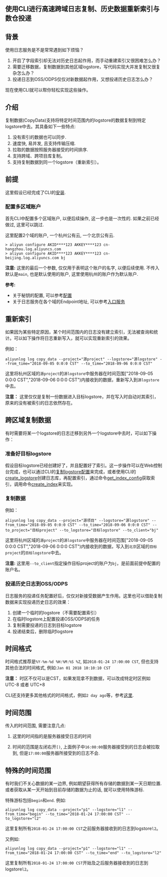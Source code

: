 ## 使用CLI进行高速跨域日志复制、历史数据重新索引与数仓投递

## 背景
使用日志服务是不是常常遇到如下烦恼？
1. 开启了字段索引却无法对历史日志起作用，而手动重建索引又很困难怎么办？
2. 需要迁移数据，复制数据到其他区域logstore，写代码实现大并发复制又很复杂怎么办？
3. 投递日志到OSS/ODPS仅仅对新数据起作用，又想投递历史日志怎么办？

现在使用CLI就可以帮你轻松实现这些操作。

## 介绍
复制数据(CopyData)支持将特定时间范围内的logstore的数据复制到特定logstore中去。其具备如下一些特点:

1. 没有索引的数据也可以同步.
2. 速度快, 易并发, 且支持传输压缩.
3. 拉取的数据按照服务器接受的时间排序.
4. 支持跨域、跨项目库复制。
5. 支持复制数据到同一个logstore（重新索引）。

## 前提
这里假设已经完成了CLI的[安装](http://aliyun-log-cli.readthedocs.io/en/latest/README_CN.html#id1).

### 配置多区域账户

首先CLI中配置多个区域账户, 以便后续操作, 这一步也是一次性的. 如果之前已经做过, 这里可以跳过.

这里配置2个域的账户, 一个杭州公有云, 一个北京公有云.

```shell
> aliyun configure AKID****123 AKKEY****123 cn-hangzhou.log.aliyuncs.com
> aliyun configure AKID****123 AKKEY****123 cn-beijing.log.aliyuncs.com bj
```

**注意:** 这里的最后一个参数, 仅仅用于表明这个账户的名字, 以便后续使用. 不传入默认是`main`, 也是默认使用的账户, 这里使用杭州的账户作为默认账户.

**参考:**

- 关于秘钥的配置, 可以参考[配置](https://help.aliyun.com/document_detail/29064.html?spm=5176.doc29063.2.5.6Jz1cJ)
- 关于日志服务在各个域的Endpoint地址, 可以参考[入口服务](https://help.aliyun.com/document_detail/29008.html?spm=5176.doc29064.2.4.0tdmB5)

## 重新索引
如果因为某些特定原因，某个时间范围内的日志没有建立索引，无法被查询和统计。可以如下操作将日志重新写入，就可以实现重新索引的效果。

例如：

```shell
aliyunlog log copy_data --project="源project" --logstore="源logstore" --from_time="2018-09-05 0:0:0 CST" --to_time="2018-09-06 0:0:0 CST"
```

这里将杭州区域的`源project`的`源logstore`中服务器在时间范围["2018-09-05 0:0:0 CST","2018-09-06 0:0:0 CST")内接收到的数据，重新写入到`源logstore`中去。

**注意：**
这里仅仅是复制一份数据进入目标logstore，并在写入时自动对其索引，原来的没有被索引的日志依然存在。

## 跨区域复制数据
有时需要将某一个logstore的日志迁移到另外一个logstore中去时，可以如下操作：

### 准备好目标logstore
假设目标logstore已经创建好了，并且配置好了索引。这一步操作可以在Web控制台完成，也可以通过CLI的[复制logstore配置](https://aliyun-log-cli.readthedocs.io/en/latest/tutorials/tutorial_manage_cross_region_copy.html)来完成，或者使用CLI的[create_logstore](https://aliyun-log-cli.readthedocs.io/en/latest/api.html#aliyun.log.LogClient.copy_logstore)创建日志库，再配置索引，通过命令[get_index_config](https://aliyun-log-cli.readthedocs.io/en/latest/api.html#aliyun.log.LogClient.get_index_config)获取索引，调用命令[create_index](https://aliyun-log-cli.readthedocs.io/en/latest/api.html#aliyun.log.LogClient.create_index)来实现。


### 复制数据

例如：

```shell
aliyunlog log copy_data --project="源项目" --logstore="源logstore" --from_time="2018-09-05 0:0:0 CST" --to_time="2018-09-06 0:0:0 CST" --to_project="目标project" --to_logstore="目标logstore" --to_client="bj"
```

这里将杭州区域的`源project`的`源logstore`中服务器在时间范围["2018-09-05 0:0:0 CST","2018-09-06 0:0:0 CST")内接收到的数据，写入到`北京`区域的`目标project`的`目标logstore`中去。

**注意:**
这里用`--to_client`指定操作目标project的账户为`bj`，是前面前提中配置的账户名。


### 投递历史日志到OSS/ODPS
日志服务的投递任务配置好后，仅仅对新接受数据产生作用。这里也可以借助复制数据来实现投递历史日志的效果：

1. 创建一个临时的logstore（不需要配置索引）
2. 在临时logstore上配置投递OSS/ODPS的任务
3. 复制需要投递的日志到目标logstore
4. 投递结束后，删除临时logstore


## 时间格式
时间格式推荐是`%Y-%m-%d %H:%M:%S %Z`, 如`2018-01-24 17:00:00 CST`, 但也支持其他合法的时间格式, 例如:`Jan 01 2018 10:10:10 CST`

**注意：** 时区不仅可以是CST，如果发现拿不到数据，可以改成特定时区例如 UTC-8 或者 UTC+8

CLI还支持更多其他格式的时间格式，例如`2 day ago`等，参考[这里](https://aliyun-log-cli.readthedocs.io/en/latest/tutorials/tutorial_human_readable_datetime.html).


## 时间范围
传入的时间范围, 需要注意几点:

1. 这里的时间指的是服务器接受日志的时间

2. 时间的范围是左闭右开`[)`, 上面例子中`16:00:00`服务器接受到的日志会被拉取到, 但是`17:00:00`服务器所接受到的日志不会.


## 特殊的时间范围
有时我们不关心数据的某一边界, 例如期望获得所有存储的数据到某一天日期位置. 或者获取从某一天开始到目前存储的数据为止的话, 就可以使用特殊游标. 

特殊游标包括`begin`和`end`. 例如:

```shell
aliyunlog log copy_data --project="p1" --logstore="l1" --from_time="begin" --to_time="2018-01-24 17:00:00 CST" --to_logstore="l2"
```

这里复制所有`2018-01-24 17:00:00 CST`之前服务器接收到的日志到logstore`l2`。


又例如:

```shell
aliyunlog log copy_data --project="p1" --logstore="l1" --from_time="2018-01-24 17:00:00 CST" --to_time="end" --to_logstore="l2"
```

这里复制所有`2018-01-24 17:00:00 CST`开始及之后服务器接收到的日志到logstore`l2`。